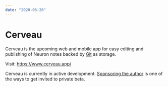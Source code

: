 ```yaml
---
date: "2020-06-26"
---
```


# Cerveau

Cerveau is the upcoming web and mobile app for easy editing and publishing of Neuron notes backed by [Git](https://guides.github.com/introduction/git-handbook/) as storage.

Visit: <https://www.cerveau.app/>

Cerveau is currently in active development. [Sponsoring the author](https://github.com/sponsors/srid) is one of the ways to get invited to private beta.
